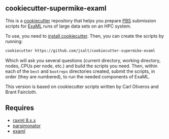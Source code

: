 ## cookiecutter-supermike-examl

This is a [cookiecutter](https://github.com/audreyr/cookiecutter) repository that helps you prepare [PBS](http://en.wikipedia.org/wiki/Portable_Batch_System) submission scripts for [ExaML](http://sco.h-its.org/exelixis/web/software/examl/index.html) runs of large data sets on an HPC system.

To use, you need to [install cookiecutter](http://cookiecutter.readthedocs.org/en/latest/installation.html).  Then, you can create the scripts by running:

```bash
cookiecutter https://github.com/jsalt/cookiecutter-supermike-examl
```

Which will ask you several questions (current directory, working directory, nodes, CPUs per node, etc.) and build the scripts you need.  Then, within each of the `best` and `bootreps` directories created, submit the scripts, in order (they are numbered), to run the needed components of ExaML.

This version is based on cookiecutter scripts written by Carl Oliveros and Brant Faircloth.

## Requires

* [raxml 8.x.x](http://sco.h-its.org/exelixis/web/software/raxml/index.html)
* [parsimonator](http://sco.h-its.org/exelixis/web/software/parsimonator/index.html)
* [examl](http://sco.h-its.org/exelixis/web/software/examl/index.html)
